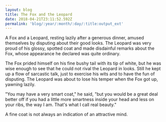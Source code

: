 ```yaml
---
layout: blog
title: The Fox and the Leopard
date: 2018-04-21T23:11:52.592Z
permalink: 'blog/:year/:month/:day/:title:output_ext'
---
```

A Fox and a Leopard, resting lazily after a generous dinner, amused themselves by disputing about their good looks. The Leopard was very proud of his glossy, spotted coat and made disdainful remarks about the Fox, whose appearance he declared was quite ordinary.



The Fox prided himself on his fine bushy tail with its tip of white, but he was wise enough to see that he could not rival the Leopard in looks. Still he kept up a flow of sarcastic talk, just to exercise his wits and to have the fun of disputing. The Leopard was about to lose his temper when the Fox got up, yawning lazily.



"You may have a very smart coat," he said, "but you would be a great deal better off if you had a little more smartness inside your head and less on your ribs, the way I am. That's what I call real beauty."



A fine coat is not always an indication of an attractive mind.
